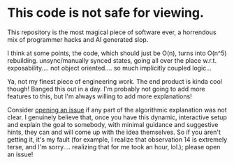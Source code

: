 # This code is not safe for viewing.

This repository is the most magical piece of software ever, a horrendous mix of programmer hacks and AI generated slop. 

I think at some points, the code, which should just be O(n), turns into O(n^5) rebuilding. unsync/manually synced states, going all over the place w.r.t. exposability.... not object oriented.... so much implicitly coupled logic... 

Ya, not my finest piece of engineering work. The end product is kinda cool though! Banged this out in a day. I'm probably not going to add more features to this, but I'm always willing to add more explanations! 

Consider <a href="https://github.com/thomasyang18/connect-the-dots/issues">opening an issue</a> if any part of the algorithmic explanation was not clear. I genuinely believe that, once you have this dynamic, interactive setup and explain the goal to somebody, with minimal guidance and suggestive hints, they can and will come up with the idea themselves. So if you aren't getting it, it's my fault (for example, I realize that observation 14 is extremely terse, and I'm sorry.... realizing that for me took an hour, lol.); please open an issue!